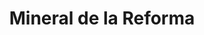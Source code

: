 ---
title: Mineral de la Reforma
url: /mineral-de-la-reforma/
latitude: 20.097
longitude: -98.704
---